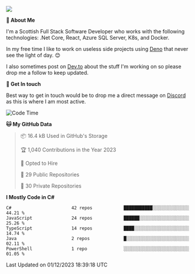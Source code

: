 <img src="https://github.com/jasonhughes94/jasonhughes94/blob/main/header.png?raw=true">

**:tangerine: About Me**

I'm a Scottish Full Stack Software Developer who works with the following technologies: .Net Core, React, Azure SQL Server, K8s, and Docker.

In my free time I like to work on useless side projects using [Deno](https://deno.land/) that never see the light of day. 😊

I also sometimes post on [Dev.to](https://dev.to/jasonhughes94) about the stuff I'm working on so please drop me a follow to keep updated.

**:speech_balloon: Get In touch**

Best way to get in touch would be to drop me a direct message on [Discord](https://discordapp.com/users/206498666976903169) as this is where I am most active.

<!--START_SECTION:waka-->
![Code Time](http://img.shields.io/badge/Code%20Time-1%2C121%20hrs%2017%20mins-blue)

**🐱 My GitHub Data** 

> 📦 16.4 kB Used in GitHub's Storage 
 > 
> 🏆 1,040 Contributions in the Year 2023
 > 
> 💼 Opted to Hire
 > 
> 📜 29 Public Repositories 
 > 
> 🔑 30 Private Repositories 
 > 
**I Mostly Code in C#** 

```text
C#                       42 repos            ███████████░░░░░░░░░░░░░░   44.21 % 
JavaScript               24 repos            ██████░░░░░░░░░░░░░░░░░░░   25.26 % 
TypeScript               14 repos            ████░░░░░░░░░░░░░░░░░░░░░   14.74 % 
Java                     2 repos             █░░░░░░░░░░░░░░░░░░░░░░░░   02.11 % 
PowerShell               1 repo              ░░░░░░░░░░░░░░░░░░░░░░░░░   01.05 % 
```




 Last Updated on 01/12/2023 18:39:18 UTC
<!--END_SECTION:waka-->
